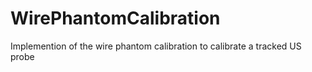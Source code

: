# WirePhantomCalibration
Implemention of the wire phantom calibration to calibrate a tracked US probe
